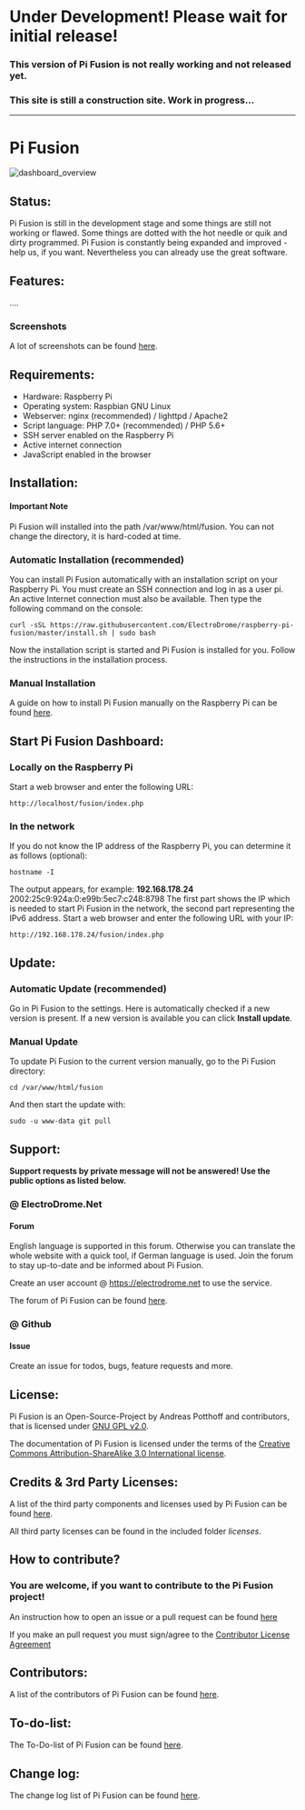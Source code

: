 # Under Development! Please wait for initial release!
### This version of Pi Fusion is not really working and not released yet.
### This site is still a construction site. Work in progress...
-------------------------------------------------------------
# Pi Fusion
![dashboard_overview](https://electrodrome.net/images/phocagallery/computer_prog/hardware/einplatinencomputer/raspberry_pi/projekte/pi_fusion/dashboard_overview.png)

## Status:
Pi Fusion is still in the development stage and some things are still not working or flawed. Some things are dotted with the hot needle or quik and dirty programmed. Pi Fusion is constantly being expanded and improved - help us, if you want. Nevertheless you can already use the great software.

## Features:
....
### Screenshots
A lot of screenshots can be found [here](https://electrodrome.net/service/galerie/category/69-pi-fusion-dashboard).

## Requirements:
- Hardware: Raspberry Pi
- Operating system: Raspbian GNU Linux
- Webserver: nginx (recommended) / lighttpd / Apache2
- Script language: PHP 7.0+ (recommended) / PHP 5.6+ 
- SSH server enabled on the Raspberry Pi
- Active internet connection
- JavaScript enabled in the browser

## Installation:
#### Important Note
Pi Fusion will installed into the path /var/www/html/fusion. You can not change the directory, it is hard-coded at time.
### Automatic Installation (recommended)
You can install Pi Fusion automatically with an installation script on your Raspberry Pi. You must create an SSH connection and log in as a user pi. An active Internet connection must also be available. Then type the following command on the console:
```
curl -sSL https://raw.githubusercontent.com/ElectroDrome/raspberry-pi-fusion/master/install.sh | sudo bash
```
Now the installation script is started and Pi Fusion is installed for you. Follow the instructions in the installation process.
### Manual Installation
A guide on how to install Pi Fusion manually on the Raspberry Pi can be found [here](https://electrodrome.net/forum/rpi-pi-fusion-general-installation/242-manuelle-installation-von-pi-fusion).

## Start Pi Fusion Dashboard:
### Locally on the Raspberry Pi
Start a web browser and enter the following URL:
```
http://localhost/fusion/index.php
```
### In the network
If you do not know the IP address of the Raspberry Pi, you can determine it as follows (optional):
```
hostname -I
```
The output appears, for example: **192.168.178.24** 2002:25c9:924a:0:e99b:5ec7:c248:8798
The first part shows the IP which is needed to start Pi Fusion in the network, the second part representing the IPv6 address.
Start a web browser and enter the following URL with your IP:
``` 
http://192.168.178.24/fusion/index.php
```

## Update:
### Automatic Update (recommended)
Go in Pi Fusion to the settings. Here is automatically checked if a new version is present. If a new version is available you can click **Install update**.
### Manual Update
To update Pi Fusion to the current version manually, go to the Pi Fusion directory:
```
cd /var/www/html/fusion
```
And then start the update with:
```
sudo -u www-data git pull
```

## Support:
**Support requests by private message will not be answered! Use the public options as listed below.**
### @ ElectroDrome.Net
#### Forum
English language is supported in this forum. Otherwise you can translate the whole website with a quick tool, if German language is used. Join the forum to stay up-to-date and be informed about Pi Fusion.

Create an user account @ https://electrodrome.net to use the service.

The forum of Pi Fusion can be found [here](https://electrodrome.net/forum/rpi-projekt-pi-fusion).
### @ Github
#### Issue
Create an issue for todos, bugs, feature requests and more.

## License:
Pi Fusion is an Open-Source-Project by Andreas Potthoff and contributors, that is licensed under [GNU GPL v2.0](https://www.gnu.org/licenses/gpl-2.0.en.html).

The documentation of Pi Fusion is licensed under the terms of the [Creative Commons Attribution-ShareAlike 3.0 International license](https://creativecommons.org/licenses/by-sa/3.0/).

## Credits & 3rd Party Licenses:
A list of the third party components and licenses used by Pi Fusion can be found [here](https://github.com/ElectroDrome/raspberry-pi-fusion/blob/master/3RD-PARTY-LICENSES.md).

All third party licenses can be found in the included folder _licenses_.

## How to contribute?
### You are welcome, if you want to contribute to the Pi Fusion project!
An instruction how to open an issue or a pull request can be found [here](https://github.com/ElectroDrome/raspberry-pi-fusion/blob/master/CONTRIBUTING.md)

If you make an pull request you must sign/agree to the [Contributor License Agreement](https://github.com/ElectroDrome/raspberry-pi-fusion/blob/master/CONTRIBUTOR-LICENSE-AGREEMENT.md)

## Contributors:
A list of the contributors of Pi Fusion can be found [here](https://github.com/ElectroDrome/raspberry-pi-fusion/blob/master/CONTRIBUTORS.md).

## To-do-list:
The To-Do-list of Pi Fusion can be found [here](https://github.com/ElectroDrome/raspberry-pi-fusion/blob/master/TO-DO-LIST.md).

## Change log:
The change log list of Pi Fusion can be found [here](https://github.com/ElectroDrome/raspberry-pi-fusion/blob/master/CHANGELOG.md).


